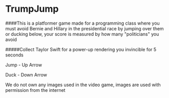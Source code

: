 # TrumpJump

####This is a platformer game made for a programming class where you must avoid Bernie and Hillary in the presidential race by jumping over them or ducking below, your score is measured by how many "politicians" you avoid

#####Collect Taylor Swift for a power-up rendering you invincible for 5 seconds

Jump - Up Arrow

Duck - Down Arrow

We do not own any images used in the video game, images are used with permission from the internet
